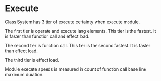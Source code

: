 # Execute

Class System has 3 tier of execute certainty when execute module.

The first tier is operate and execute lang elements.
This tier is the fastest. It is faster than function call and effect load.

The second tier is function call.
This tier is the second fastest. It is faster than effect load.

The third tier is effect load.

Module execute speeds is measured in count of function call base line maximum duration.